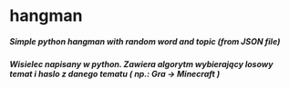 # hangman
##### Simple python hangman with random word and topic (from JSON file)
##### Wisielec napisany w python. Zawiera algorytm wybierający __losowy__ temat i haslo z danego tematu ( np.: Gra  -> Minecraft )
